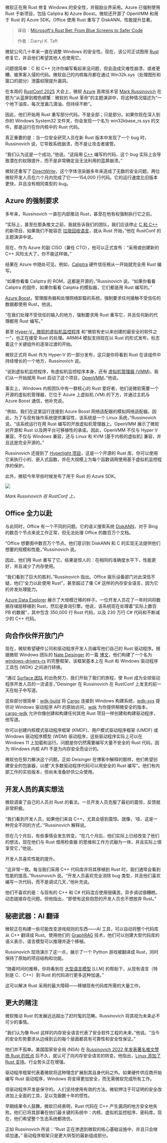 <!--
title: 微软的 Rust 豪赌：告别蓝屏，拥抱更安全的代码
cover: https://cdn.thenewstack.io/media/2025/09/5c3fa957-philip-oroni-cnsr8wbbzpq-unsplash-1.jpg
summary: 微软正在用 Rust 修复 Windows 的安全性，并鼓励业界采用。Azure 已强制使用 Rust 于新项目，包括 Caliptra 和 Azure Boost。微软还开源了 OpenVMM 和用于 Rust 的 Azure SDK。Office 使用 Rust 重写了 DiskANN，性能提升显著。
-->

微软正在用 Rust 修复 Windows 的安全性，并鼓励业界采用。Azure 已强制使用 Rust 于新项目，包括 Caliptra 和 Azure Boost。微软还开源了 OpenVMM 和用于 Rust 的 Azure SDK。Office 使用 Rust 重写了 DiskANN，性能提升显著。

> 译自：[Microsoft's Rust Bet: From Blue Screens to Safer Code](https://thenewstack.io/microsofts-rust-bet-from-blue-screens-to-safer-code/)
> 
> 作者：Darryl K. Taft

微软公司几十年来一直在调整 Windows 的安全性。现在，该公司正试图用 [Rust](https://thenewstack.io/rust-programming-language-guide/) 修复它，并且他们希望其他人也使用它。

问题很简单：C 和 C++ 允许你编写看起来没问题，但会造成灾难性崩溃，或者更糟，被黑客入侵的代码。微软自己的内核每月都在通过 Win32k.sys（处理图形和窗口的部分）泄露权限提升漏洞。

在本周的 [RustConf 2025](https://rustconf.com/) 大会上，微软 [Azure](https://thenewstack.io/microsoft-linux-is-the-top-operating-system-on-azure-today/) 首席技术官 [Mark Russinovich](https://www.linkedin.com/in/markrussinovich/) 在题为“从蓝屏到橙色螃蟹：微软的 Rust 革命”的主题演讲中，将这种情况描述为“一个地下油库，每次泄漏几滴油，但持续不断”。

因此，他们开始用 Rust 重写部分代码。不是全部；只是部分。如果你现在深入到你的 Windows System32 文件夹，你会发现一个名为 win32kbase\_rs.sys 的文件。那是运行在你内核中的 Rust 代码。

真正重要的是：当一位安全研究人员在新 Rust 版本中发现了一个 bug 时，Russinovich 说，它导致系统崩溃，而不是让攻击者接管。

“我们认为这是一个成功，”他说。“这段用 [C++](https://thenewstack.io/introduction-to-c-programming-language/) 编写的代码，这个 bug 实际上会导致潜在的权限提升，而不是非常确定且无法利用的蓝屏崩溃。”

微软还重写了 [DirectWrite](https://learn.microsoft.com/en-us/windows/win32/directwrite/direct-write-portal)，这个字体渲染器多年来造成了无数的安全问题。两位微软开发人员在六个月内完成了它——154,000 行代码。它的运行速度比旧版本更快，并且没有相同类型的 bug。

## Azure 的强制要求

多年来，Russinovich 一直在内部推动 Rust，甚至在他有权强制执行它之前。

“实际上，甚至在那条推文之前，我就告诉我们的团队，我们应该停止 [C 和 C++](https://thenewstack.io/feds-critical-software-must-drop-c-c-by-2026-or-face-risk/) 的新项目，如果我们不能容忍 [垃圾回收语言](https://thenewstack.io/does-garbage-collection-logging-affect-app-performance/)，就从 Rust 开始，”他在 RustConf 的主题演讲中说。

现在，作为 Azure 的副 CISO（兼任 CTO），他可以正式宣布：“采用或创建新的 C++ 风险太大了，你不能这样做。”

结果在 Azure 中随处可见。例如，[Caliptra](https://techcommunity.microsoft.com/blog/azureinfrastructureblog/securing-hardware-and-firmware-supply-chains/4268815) 硬件信任根从一开始就完全用 Rust 编写。

“如果你看看 Caliptra 的 ROM，这都是开源的，”Russinovich 说。“如果你看看 Caliptra 的固件，如果你看看 Caliptra 的模拟器，它们都是用 Rust 编写的。”

[Azure Boost](https://learn.microsoft.com/en-us/azure/azure-boost/overview)，管理服务器和处理网络卸载的系统，强制要求任何接触不受信任的数据都使用 Rust，他说。

“在我们处理不受信任的输入的地方，强制要求用 Rust 重写它，并且任何新的代理都用 Rust 编写。”

甚至 [Hyper-V，微软的虚拟机监控程序](https://thenewstack.io/microsofts-hyperlight-webassembly-for-vms-is-open-source/) 和“微软有史以来创建的最安全的软件之一”，也正在接受 Rust 的处理。ARM64 模拟支持现在以 Rust 的形式发布，标志着这个关键组件的逐渐过渡的开始。

微软正式将 Rust 作为 Hyper-V 的一部分发布，这只是你将看到 Rust 在该组件中持续增长的一个地方，Russinovich 说。

“说到虚拟机监控程序，有虚拟机监控程序本身，还有 [虚拟机管理器 (VMM)](https://learn.microsoft.com/en-us/system-center/vmm/overview?view=sc-vmm-2025)。我们从一开始就用 Rust 启动了这个项目，[OpenVMM](https://thenewstack.io/microsoft-open-sources-openvmm-rust-powered-vm-monitor/)，”他说。

事实上，Windows 内核团队中有一群核心的 Rust 爱好者，他们说微软需要一个开源的虚拟机管理器，它位于 Azure 上虚拟机 (VM) 的下方，并通过主机与 Azure Boost 通信，他补充说。

“例如，我们在这里运行连接到 Azure Boost 网络适配器的模拟网络适配器。因此，为了与现有操作系统提供兼容性，该系统是一个 Linux 系统，”Russinovich 说。“该系统运行在用 Rust 编写的开放虚拟机管理器上。OpenVMM 展示了微软对开源和 Rust 以及跨平台可移植性的承诺。因此，OpenVMM 不仅与 Hyper V 兼容，不仅与 Windows 兼容，还与 Linux 和 KVM [基于内核的虚拟机] 兼容，并且这是完全开源的。”

Russinovich 还提到了 [Hyperlight 项目](https://thenewstack.io/microsofts-hyperlight-webassembly-for-vms-is-open-source/)，这是一个开源的 Rust 库，你可以使用它来执行小的、嵌入式函数，并在大规模上为每个函数调用使用基于虚拟机监控程序的保护。

此外，微软今年早些时候发布了用于 Rust 的 Azure SDK。

[![](https://cdn.thenewstack.io/media/2025/09/d90ce51f-screenshot-2025-09-03-123836-1-1.png)](https://cdn.thenewstack.io/media/2025/09/d90ce51f-screenshot-2025-09-03-123836-1-1.png)

*Mark Russinovich 在 RustConf 上。*

## Office 全力以赴

与此同时，Office 有一个不同的问题。它的语义搜索系统 [DiskANN](https://www.microsoft.com/en-us/research/project/project-akupara-approximate-nearest-neighbor-search-for-large-scale-semantic-search/)，对于 Bing 的数百个节点来说工作正常，但无法处理 Office 的数百万个文档。

“Office 想要图中数百万个节点。他们意识到 DiskANN 和 C 的实现无法提供他们想要的规模和性能，”Russinovich 说。

因此，他们用 Rust 重写了它。结果是惊人的：在相同的准确度水平下，性能更好，并且减少了内存使用。

“我们看到了巨大的胜利，”Russinovich 指出。Office 娱乐设备部门对此深信不疑，他们“全力以赴使用 Rust”，甚至超过了像 C# 这样的内存安全语言，因为它的并发处理能力。

[Azure Data Explorer](https://azure.microsoft.com/en-us/products/data-explorer) 展示了大规模迁移的样子。一位开发人员花了一年时间将数据存储层移植到 Rust，然后是查询引擎。他说，该系统现在处理着“实际上数百 PB 的数据”，其中包含 350,000 行 Rust 代码，以及 230 万行 C# 代码和不断减少的 C++ 代码。

## 向合作伙伴开放门户

现在，微软希望硬件公司和驱动程序开发人员编写他们自己的 Rust 驱动程序。根据微软 Windows 团队的 [Nate Deisinger](https://techcommunity.microsoft.com/users/nate_deisinger/3156254) 的一篇 [博文](https://techcommunity.microsoft.com/blog/windowsdriverdev/towards-rust-in-windows-drivers/4449718)，他们构建了一个名为 [windows-drivers-rs](https://github.com/microsoft/windows-drivers-rs/) 的完整框架，该框架基本上在 Rust 和 Windows 驱动程序工具包 (WDK) 之间进行转换。

“通过 [Surface 团队](https://techcommunity.microsoft.com/blog/SurfaceITPro/safer-drivers-stronger-devices/4431411) 的出色努力，我们开始了我们的旅程，使 Rust 成为全球驱动程序开发人员的一流语言，”Deisinger 在 Russinovich 在 RustConf 上发言的前一天在帖子中写道。

这些部分很简单：[wdk-build](https://github.com/microsoft/windows-drivers-rs/blob/main/crates/wdk-build) 将 [Cargo](https://thenewstack.io/how-to-write-rust-code-like-a-rustacean/) 连接到 Windows 构建系统，[wdk-sys](https://github.com/microsoft/windows-drivers-rs/blob/main/crates/wdk-sys) 提供对 Windows 驱动程序 API 的原始访问，[wdk](https://github.com/microsoft/windows-drivers-rs/blob/main/crates/wdk) 为你提供稍微安全的版本，[cargo-wdk](https://github.com/microsoft/windows-drivers-rs/tree/main/crates/cargo-wdk) 允许你像创建和构建任何其他 Rust 项目一样创建和构建驱动程序，他写道。

你可以创建内核模式驱动程序框架 (KMDF)、用户模式驱动程序框架 (UMDF) 或 Windows 驱动程序模型 (WDM) 驱动程序，这些驱动程序实际上可以在 Windows 11 上加载和运行。问题是你仍然需要编写大量不安全的 Rust 代码，因为 Windows 内核 API 不是为内存安全而设计的。

微软也在努力解决这个问题。正如 Deisinger 在博客中解释的那样，他们希望创建安全的包装器，以便“大多数驱动程序代码可以用安全的 Rust 编写”。他们有内部工作的实验版本，但尚未准备好供公众使用。

## 开发人员的真实想法

微软调查了自己的人员对 Rust 的看法。一旦开发人员克服了最初的震惊，反馈就非常积极。

“我们看到开发人员，如果他们来自 C++，尤其会感到震惊。就像，‘哇，这是一种完全不同的方式，’”Russinovich 解释说。

但在几个月后，有些事情会发生转变。“在几个月后，他们实际上已经改变了他们的想法，现在他们与 Rust 借用检查器 的思维和工作方式融为一体，并且实际上很享受它，”他说。

开发人员喜欢性能的提升。

“这非常一致。每当我们采用 C++ 代码库并将其移植到 Rust 时，我们通常会看到性能的提高，”Russinovich 说。“开发人员喜欢完全消除 bug 类型，并且他们喜欢编写一次代码，而不是调试几天，”他补充说。

他们不喜欢的是：与现有的 C++ 和 C# 代码混合使用很痛苦。异步调试很糟糕。动态链接存在问题。但他指出，“即使有这些抱怨的开发人员也不想放弃 Rust。”

## 秘密武器：AI 翻译

微软正在构建一些可能改变游戏规则的东西——AI 工具，可以自动将整个代码库从 C++ 翻译成 Rust。使用他们的 [GraphRAG](https://microsoft.github.io/graphrag/) 技术，他们可以创建大型代码库的语义表示，语言模型可以推理并逐个移植。

Russinovich 现场演示了这一点，展示了一个 Python 游戏被翻译成 Rust，同时保持了原始的项目结构和功能。

“随着时间的推移，你将看到在 [大型语言模型](https://thenewstack.io/introduction-to-llms/) [LLM] 的帮助下，从现有语言（特别是 C、C++）到 Rust 的代码进行更多这种加速。”

这可以解决 Rust 采用的最大障碍——移植现有代码库所需的大量工作。

## 更大的赌注

微软推动 Rust 的发展远远超出了赶时髦的范畴。Russinovich 将其视为未来必不可少的事情。

“我们认为像 Rust 这样的内存安全语言代表了安全软件工程的未来，”他说。“当今的安全形势要求从边缘到云的每个层面都具有可靠性和安全性保证。”

他们并不孤单。美国国家安全局 (NSA) 在 [Russinovich 2022 年发表著名推文赞扬 Rust 的优点](https://thenewstack.io/microsofts-it-outage-reminder-rust-is-better-than-c-c/) 后不久，就认可了向内存安全语言的转变。他指出，[Linux 添加了 Rust 支持](https://thenewstack.io/rust-integration-in-linux-kernel-faces-challenges-but-shows-progress/)。行业势头正在增强。

驱动程序框架代表着微软将这种理念扩展到其自身代码之外。如果硬件供应商开始编写 Rust 驱动程序，Windows 将变得更加安全，而无需微软完成所有工作。

但驱动程序开发是保守的。人们坚持使用有效的方法。微软押注于可证明的安全改进加上全面的工具，足以克服数十年的惯性。

早期结果令人鼓舞。微软已经表明，Rust 代码在 C++ 产生漏洞的地方安全地失败。他们已将其部署在他们最关键的系统中：内核、虚拟机监控程序、密码库。现在，他们希望整个生态系统都效仿。

正如 Russinovich 所说：“Rust 正在渗透到微软的核心基础设施中，并且只会继续加速。” 驱动程序框架只是更大转型的最新组成部分。